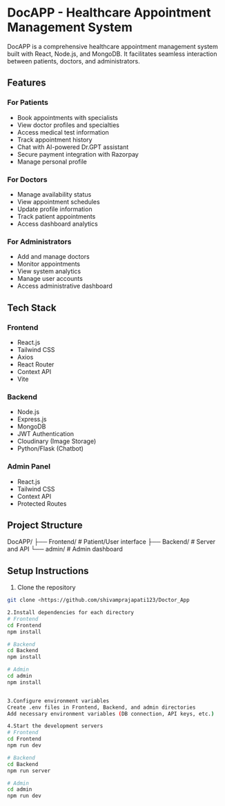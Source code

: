 # DocAPP - Healthcare Appointment Management System

DocAPP is a comprehensive healthcare appointment management system built with React, Node.js, and MongoDB. It facilitates seamless interaction between patients, doctors, and administrators.

## Features

### For Patients
- Book appointments with specialists
- View doctor profiles and specialties
- Access medical test information
- Track appointment history
- Chat with AI-powered Dr.GPT assistant
- Secure payment integration with Razorpay
- Manage personal profile

### For Doctors
- Manage availability status
- View appointment schedules
- Update profile information
- Track patient appointments
- Access dashboard analytics

### For Administrators
- Add and manage doctors
- Monitor appointments
- View system analytics
- Manage user accounts
- Access administrative dashboard

## Tech Stack

### Frontend
- React.js
- Tailwind CSS
- Axios
- React Router
- Context API
- Vite

### Backend
- Node.js
- Express.js
- MongoDB
- JWT Authentication
- Cloudinary (Image Storage)
- Python/Flask (Chatbot)

### Admin Panel
- React.js
- Tailwind CSS
- Context API
- Protected Routes

## Project Structure
DocAPP/
├── Frontend/ # Patient/User interface
├── Backend/ # Server and API
└── admin/ # Admin dashboard

## Setup Instructions

1. Clone the repository
```bash
git clone <https://github.com/shivamprajapati123/Doctor_App

2.Install dependencies for each directory
# Frontend
cd Frontend
npm install

# Backend
cd Backend
npm install

# Admin
cd admin
npm install


3.Configure environment variables
Create .env files in Frontend, Backend, and admin directories
Add necessary environment variables (DB connection, API keys, etc.)

4.Start the development servers
# Frontend
cd Frontend
npm run dev

# Backend
cd Backend
npm run server

# Admin
cd admin
npm run dev


